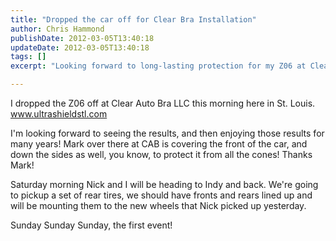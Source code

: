 ```yaml
---
title: "Dropped the car off for Clear Bra Installation"
author: Chris Hammond
publishDate: 2012-03-05T13:40:18
updateDate: 2012-03-05T13:40:18
tags: []
excerpt: "Looking forward to long-lasting protection for my Z06 at Clear Auto Bra LLC in St. Louis. Stay tuned for our Indy trip and new wheel launch!"

---
```

<p>I dropped the Z06 off at Clear Auto Bra LLC this morning here in St. Louis. <a href="https://www.ultrashieldstl.com">www.ultrashieldstl.com</a></p> <p>I'm looking forward to seeing the results, and then enjoying those results for many years! Mark over there at CAB is covering the front of the car, and down the sides as well, you know, to protect it from all the cones! Thanks Mark!</p> <p>Saturday morning Nick and I will be heading to Indy and back. We're going to pickup a set of rear tires, we should have fronts and rears lined up and will be mounting them to the new wheels that Nick picked up yesterday.</p> <p>Sunday Sunday Sunday, the first event!</p>


